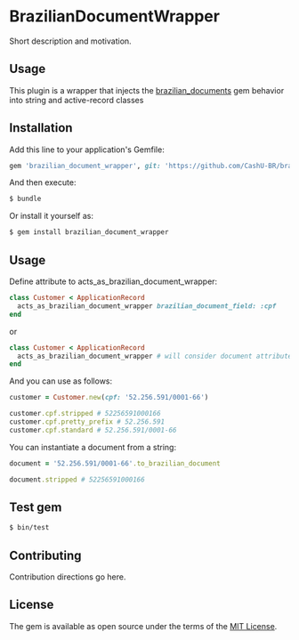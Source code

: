 # BrazilianDocumentWrapper
Short description and motivation.

## Usage
This plugin is a wrapper that injects the [brazilian_documents](https://github.com/fidelisrafael/brazilian_documents) gem behavior into string and active-record classes

## Installation
Add this line to your application's Gemfile:

```ruby
gem 'brazilian_document_wrapper', git: 'https://github.com/CashU-BR/brazilian_document_wrapper'
```

And then execute:
```bash
$ bundle
```

Or install it yourself as:
```bash
$ gem install brazilian_document_wrapper
```

## Usage

Define attribute to acts_as_brazilian_document_wrapper:
```ruby
class Customer < ApplicationRecord
  acts_as_brazilian_document_wrapper brazilian_document_field: :cpf
end
```
or
```ruby
class Customer < ApplicationRecord
  acts_as_brazilian_document_wrapper # will consider document attribute as brazilian_document_field
end
```

And you can use as follows:
```ruby
customer = Customer.new(cpf: '52.256.591/0001-66')

customer.cpf.stripped # 52256591000166
customer.cpf.pretty_prefix # 52.256.591
customer.cpf.standard # 52.256.591/0001-66
```

You can instantiate a document from a string:
```ruby
document = '52.256.591/0001-66'.to_brazilian_document

document.stripped # 52256591000166
```

## Test gem

```bash
$ bin/test
```

## Contributing
Contribution directions go here.

## License
The gem is available as open source under the terms of the [MIT License](https://opensource.org/licenses/MIT).
